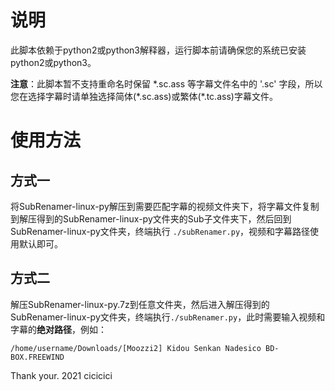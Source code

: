 # 说明  
此脚本依赖于python2或python3解释器，运行脚本前请确保您的系统已安装python2或python3。

**注意**：此脚本暂不支持重命名时保留 *.sc.ass 等字幕文件名中的 '.sc' 字段，所以您在选择字幕时请单独选择简体(\*.sc.ass)或繁体(\*.tc.ass)字幕文件。

# 使用方法  
## 方式一
将SubRenamer-linux-py解压到需要匹配字幕的视频文件夹下，将字幕文件复制到解压得到的SubRenamer-linux-py文件夹的Sub子文件夹下，然后回到SubRenamer-linux-py文件夹，终端执行 ```./subRenamer.py```，视频和字幕路径使用默认即可。

## 方式二  
解压SubRenamer-linux-py.7z到任意文件夹，然后进入解压得到的SubRenamer-linux-py文件夹，终端执行```./subRenamer.py```，此时需要输入视频和字幕的**绝对路径**，例如：   
```  
/home/username/Downloads/[Moozzi2] Kidou Senkan Nadesico BD-BOX.FREEWIND
```

Thank your.
2021
cicicici
